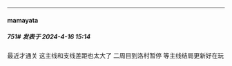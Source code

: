 ﻿
*****

####  mamayata  
##### 751#       发表于 2024-4-16 15:14

最近才通关 这主线和支线差距也太大了 二周目到洛村暂停 等主线结局更新好在玩

